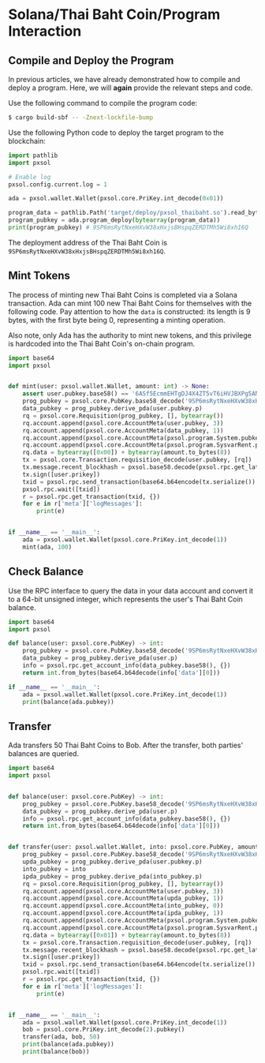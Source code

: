# Solana/Thai Baht Coin/Program Interaction

## Compile and Deploy the Program

In previous articles, we have already demonstrated how to compile and deploy a program. Here, we will **again** provide the relevant steps and code.

Use the following command to compile the program code:

```sh
$ cargo build-sbf -- -Znext-lockfile-bump
```

Use the following Python code to deploy the target program to the blockchain:

```py
import pathlib
import pxsol

# Enable log
pxsol.config.current.log = 1

ada = pxsol.wallet.Wallet(pxsol.core.PriKey.int_decode(0x01))

program_data = pathlib.Path('target/deploy/pxsol_thaibaht.so').read_bytes()
program_pubkey = ada.program_deploy(bytearray(program_data))
print(program_pubkey) # 9SP6msRytNxeHXvW38xHxjsBHspqZERDTMh5Wi8xh16Q
```

The deployment address of the Thai Baht Coin is `9SP6msRytNxeHXvW38xHxjsBHspqZERDTMh5Wi8xh16Q`.

## Mint Tokens

The process of minting new Thai Baht Coins is completed via a Solana transaction. Ada can mint 100 new Thai Baht Coins for themselves with the following code. Pay attention to how the `data` is constructed: its length is 9 bytes, with the first byte being 0, representing a minting operation.

Also note, only Ada has the authority to mint new tokens, and this privilege is hardcoded into the Thai Baht Coin's on-chain program.

```py
import base64
import pxsol


def mint(user: pxsol.wallet.Wallet, amount: int) -> None:
    assert user.pubkey.base58() == '6ASf5EcmmEHTgDJ4X4ZT5vT6iHVJBXPg5AN5YoTCpGWt' # Is ada?
    prog_pubkey = pxsol.core.PubKey.base58_decode('9SP6msRytNxeHXvW38xHxjsBHspqZERDTMh5Wi8xh16Q')
    data_pubkey = prog_pubkey.derive_pda(user.pubkey.p)
    rq = pxsol.core.Requisition(prog_pubkey, [], bytearray())
    rq.account.append(pxsol.core.AccountMeta(user.pubkey, 3))
    rq.account.append(pxsol.core.AccountMeta(data_pubkey, 1))
    rq.account.append(pxsol.core.AccountMeta(pxsol.program.System.pubkey, 0))
    rq.account.append(pxsol.core.AccountMeta(pxsol.program.SysvarRent.pubkey, 0))
    rq.data = bytearray([0x00]) + bytearray(amount.to_bytes(8))
    tx = pxsol.core.Transaction.requisition_decode(user.pubkey, [rq])
    tx.message.recent_blockhash = pxsol.base58.decode(pxsol.rpc.get_latest_blockhash({})['blockhash'])
    tx.sign([user.prikey])
    txid = pxsol.rpc.send_transaction(base64.b64encode(tx.serialize()).decode(), {})
    pxsol.rpc.wait([txid])
    r = pxsol.rpc.get_transaction(txid, {})
    for e in r['meta']['logMessages']:
        print(e)


if __name__ == '__main__':
    ada = pxsol.wallet.Wallet(pxsol.core.PriKey.int_decode(1))
    mint(ada, 100)
```

## Check Balance

Use the RPC interface to query the data in your data account and convert it to a 64-bit unsigned integer, which represents the user's Thai Baht Coin balance.

```py
import base64
import pxsol

def balance(user: pxsol.core.PubKey) -> int:
    prog_pubkey = pxsol.core.PubKey.base58_decode('9SP6msRytNxeHXvW38xHxjsBHspqZERDTMh5Wi8xh16Q')
    data_pubkey = prog_pubkey.derive_pda(user.p)
    info = pxsol.rpc.get_account_info(data_pubkey.base58(), {})
    return int.from_bytes(base64.b64decode(info['data'][0]))

if __name__ == '__main__':
    ada = pxsol.wallet.Wallet(pxsol.core.PriKey.int_decode(1))
    print(balance(ada.pubkey))
```

## Transfer

Ada transfers 50 Thai Baht Coins to Bob. After the transfer, both parties' balances are queried.

```py
import base64
import pxsol


def balance(user: pxsol.core.PubKey) -> int:
    prog_pubkey = pxsol.core.PubKey.base58_decode('9SP6msRytNxeHXvW38xHxjsBHspqZERDTMh5Wi8xh16Q')
    data_pubkey = prog_pubkey.derive_pda(user.p)
    info = pxsol.rpc.get_account_info(data_pubkey.base58(), {})
    return int.from_bytes(base64.b64decode(info['data'][0]))


def transfer(user: pxsol.wallet.Wallet, into: pxsol.core.PubKey, amount: int) -> None:
    prog_pubkey = pxsol.core.PubKey.base58_decode('9SP6msRytNxeHXvW38xHxjsBHspqZERDTMh5Wi8xh16Q')
    upda_pubkey = prog_pubkey.derive_pda(user.pubkey.p)
    into_pubkey = into
    ipda_pubkey = prog_pubkey.derive_pda(into_pubkey.p)
    rq = pxsol.core.Requisition(prog_pubkey, [], bytearray())
    rq.account.append(pxsol.core.AccountMeta(user.pubkey, 3))
    rq.account.append(pxsol.core.AccountMeta(upda_pubkey, 1))
    rq.account.append(pxsol.core.AccountMeta(into_pubkey, 0))
    rq.account.append(pxsol.core.AccountMeta(ipda_pubkey, 1))
    rq.account.append(pxsol.core.AccountMeta(pxsol.program.System.pubkey, 0))
    rq.account.append(pxsol.core.AccountMeta(pxsol.program.SysvarRent.pubkey, 0))
    rq.data = bytearray([0x01]) + bytearray(amount.to_bytes(8))
    tx = pxsol.core.Transaction.requisition_decode(user.pubkey, [rq])
    tx.message.recent_blockhash = pxsol.base58.decode(pxsol.rpc.get_latest_blockhash({})['blockhash'])
    tx.sign([user.prikey])
    txid = pxsol.rpc.send_transaction(base64.b64encode(tx.serialize()).decode(), {})
    pxsol.rpc.wait([txid])
    r = pxsol.rpc.get_transaction(txid, {})
    for e in r['meta']['logMessages']:
        print(e)


if __name__ == '__main__':
    ada = pxsol.wallet.Wallet(pxsol.core.PriKey.int_decode(1))
    bob = pxsol.core.PriKey.int_decode(2).pubkey()
    transfer(ada, bob, 50)
    print(balance(ada.pubkey))
    print(balance(bob))
```
